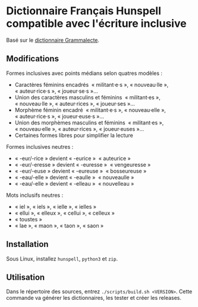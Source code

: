 # Dictionnaire Français Hunspell compatible avec l'écriture inclusive

Basé sur le [dictionnaire Grammalecte](https://grammalecte.net/download.php?prj=fr).

## Modifications

Formes inclusives avec points médians selon quatres modèles&nbsp;:
- Caractères féminins encadrés&nbsp; «&nbsp;militant·e·s&nbsp;», «&nbsp;nouveau·lle&nbsp;», «&nbsp;auteur·rice·s&nbsp;», «&nbsp;joueur·se·s&nbsp;»…
- Union des caractères masculins et féminins&nbsp; «&nbsp;militant·es&nbsp;», «&nbsp;nouveau·lle&nbsp;», «&nbsp;auteur·rices&nbsp;», «&nbsp;joueur·ses&nbsp;»…
- Morphème féminin encadré&nbsp; «&nbsp;militant·e·s&nbsp;», «&nbsp;nouveau·elle&nbsp;», «&nbsp;auteur·rice·s&nbsp;», «&nbsp;joueur·euse·s&nbsp;»…
- Union des morphèmes masculins et féminins&nbsp; «&nbsp;militant·es&nbsp;», «&nbsp;nouveau·elle&nbsp;», «&nbsp;auteur·rices&nbsp;», «&nbsp;joueur·euses&nbsp;»…
- Certaines formes libres pour simplifier la lecture

Formes inclusives neutres&nbsp;:
- «&nbsp;-eur/-rice&nbsp;» devient «&nbsp;-eurice&nbsp;»&nbsp; «&nbsp;auteurice&nbsp;»
- «&nbsp;-eur/-eresse&nbsp;» devient «&nbsp;-euresse&nbsp;»&nbsp; «&nbsp;vengeuresse&nbsp;»
- «&nbsp;-eur/-euse&nbsp;» devient «&nbsp;-eureuse&nbsp;»&nbsp; «&nbsp;bosseureuse&nbsp;»
- «&nbsp;-eau/-elle&nbsp;» devient «&nbsp;-eaulle&nbsp;»&nbsp; «&nbsp;nouveaulle&nbsp;»
- «&nbsp;-eau/-elle&nbsp;» devient «&nbsp;-elleau&nbsp;»&nbsp; «&nbsp;nouvelleau&nbsp;»

Mots inclusifs neutres&nbsp;:
- «&nbsp;iel&nbsp;», «&nbsp;iels&nbsp;», «&nbsp;ielle&nbsp;», «&nbsp;ielles&nbsp;»
- «&nbsp;ellui&nbsp;», «&nbsp;elleux&nbsp;», «&nbsp;cellui&nbsp;», «&nbsp;celleux&nbsp;»
- «&nbsp;toustes&nbsp;»
- «&nbsp;lae&nbsp;», «&nbsp;maon&nbsp;», «&nbsp;taon&nbsp;», «&nbsp;saon&nbsp;»

## Installation

Sous Linux, installez ``hunspell``, ``python3`` et ``zip``.

## Utilisation

Dans le répertoire des sources, entrez ``./scripts/build.sh <VERSION>``.
Cette commande va générer les dictionnaires, les tester et créer les releases.
